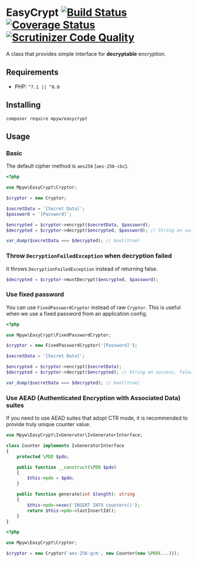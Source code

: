 # EasyCrypt [![Build Status](https://github.com/mpyw/EasyCrypt/actions/workflows/test.yml/badge.svg?branch=master)](https://github.com/mpyw/EasyCrypt/actions) [![Coverage Status](https://coveralls.io/repos/github/mpyw/EasyCrypt/badge.svg?branch=master)](https://coveralls.io/github/mpyw/EasyCrypt?branch=master) [![Scrutinizer Code Quality](https://scrutinizer-ci.com/g/mpyw/EasyCrypt/badges/quality-score.png?b=master)](https://scrutinizer-ci.com/g/mpyw/EasyCrypt/?branch=master)

A class that provides simple interface for **decryptable** encryption.

## Requirements

- PHP: `^7.1 || ^8.0`

## Installing

```
composer require mpyw/easycrypt
```

## Usage

### Basic

The default cipher method is `aes256` (`aes-256-cbc`).

```php
<?php

use Mpyw\EasyCrypt\Cryptor;

$cryptor = new Cryptor;

$secretData = '[Secret Data]';
$password = '[Password]';

$encrypted = $cryptor->encrypt($secretData, $password);
$decrypted = $cryptor->decrypt($encrypted, $password); // String on success, false on failure.

var_dump($secretData === $decrypted); // bool(true)
```

### Throw `DecryptionFailedException` when decryption failed

It throws `DecryptionFailedException` instead of returning false.

```php
$decrypted = $cryptor->mustDecrypt($encrypted, $password);
```

### Use fixed password

You can use `FixedPasswordCryptor` instead of raw `Cryptor`.
This is useful when we use a fixed password from an application config.

```php
<?php

use Mpyw\EasyCrypt\FixedPasswordCryptor;

$cryptor = new FixedPasswordCryptor('[Password]');

$secretData = '[Secret Data]';

$encrypted = $cryptor->encrypt($secretData);
$decrypted = $cryptor->decrypt($encrypted); // String on success, false on failure.

var_dump($secretData === $decrypted); // bool(true)
```

### Use AEAD (Authenticated Encryption with Associated Data) suites

If you need to use AEAD suites that adopt CTR mode, it is recommended to provide truly unique counter value.

```php
use Mpyw\EasyCrypt\IvGenerator\IvGeneratorInterface;

class Counter implements IvGeneratorInterface
{
    protected \PDO $pdo;

    public function __construct(\PDO $pdo)
    {
        $this->pdo = $pdo;
    }

    public function generate(int $length): string
    {
        $this->pdo->exec('INSERT INTO counters()');
        return $this->pdo->lastInsertId();
    }
}
```

```php
<?php

use Mpyw\EasyCrypt\Cryptor;

$cryptor = new Cryptor('aes-256-gcm', new Counter(new \PDO(...)));
```

